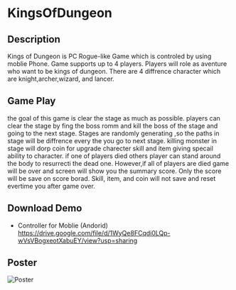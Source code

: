 # KingsOfDungeon
## Description
Kings of Dungeon is PC Rogue-like Game which is controled by using moblie Phone. Game supports up to 4 players. Players will role as aventure who want to be kings  of dungeon. There are 4 diffrence character which are knight,archer,wizard, and lancer.
## Game Play
the goal of this game is clear the stage as much as possible.  players can clear the stage by fing the boss romm and kill the boss of the stage and going to the next stage.  Stages are randomly generating ,so the paths in stage will be diffrence  every the you go to next stage. killing monster in stage will dorp coin for upgrade charecter skill and item giving specail ability to character. if one of players died others player can stand around the body to resurrecti the dead one. However,if all of players are died game will be over and screen will show you the summary score. Only the score will be save on score borad. Skill, item, and coin will not save and reset evertime you after game over. 
## Download Demo
- Controller for Moblie (Andorid)
 https://drive.google.com/file/d/1WyQe8FCqdi0LQp-wVsVBogxeotXabuEY/view?usp=sharing
## Poster

![Poster](/TK7003_KingsOfDungeon.png)
